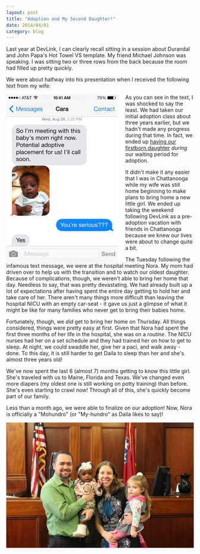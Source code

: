 ```yaml
---
layout: post
title: "Adoption and My Second Daughter!"
date: 2014/04/01
category: blog
---
```


Last year at DevLink, I can clearly recall sitting in a session about Durandal and John Papa's Hot Towel VS template. My friend Michael Johnson was speaking. I was sitting two or three rows from the back because the room had filled up pretty quickly. 

We were about halfway into his presentation when I received the following text from my wife:

<img src="/images/blog/2014-04-01-nora-text.png" style="float: left; padding-right: 20px" alt="Text message about Nora" />

As you can see in the text, I was shocked to say the least. We had taken our initial adoption class about three years earlier, but we hadn't made any progress during that time. In fact, we ended up [having our firstborn daughter](/blog/2011/06/24/introducing-daila-joy/) *during* our waiting period for adoption.

It didn't make it any easier that I was in Chattanooga while my wife was still home beginning to make plans to bring home a new little girl. We ended up taking the weekend following DevLink as a pre-adoption vacation with friends in Chattanooga because we knew our lives were about to change quite a bit.

The Tuesday following the infamous text message, we were at the hospital meeting Nora. My mom had driven over to help us with the transition and to watch our oldest daughter. Because of complications, though, we weren't able to bring her home that day. Needless to say, that was pretty devastating. We had already built up a lot of expectations after having spent the entire day getting to hold her and take care of her. There aren't many things more difficult than leaving the hospital NICU with an empty car-seat - it gave us just a glimpse of what it might be like for many families who never get to bring their babies home.

Fortunately, though, we *did* get to bring her home on Thursday. All things considered, things were pretty easy at first. Given that Nora had spent the first three months of her life in the hospital, she was on a *routine*. The NICU nurses had her on a set schedule and they had trained her on how to get to sleep. At night, we could swaddle her, give her a paci, and walk away - done. To this day, it is still harder to get Daila to sleep than her and she's almost three years old!

We've now spent the last 6 (almost 7) months getting to know this little girl. She's traveled with us to Maine, Florida and Texas. We've changed even more diapers (my oldest one is still working on potty training) than before. She's even starting to crawl now! Through all of this, she's quickly become part of our family.

Less than a month ago, we were able to finalize on our adoption! Now, Nora is officially a "Mohundro" (or "My-hundro" as Daila likes to say)!

![Nora's Adoption Day](/images/blog/2014-04-01-noras-adoption-day.jpg)
